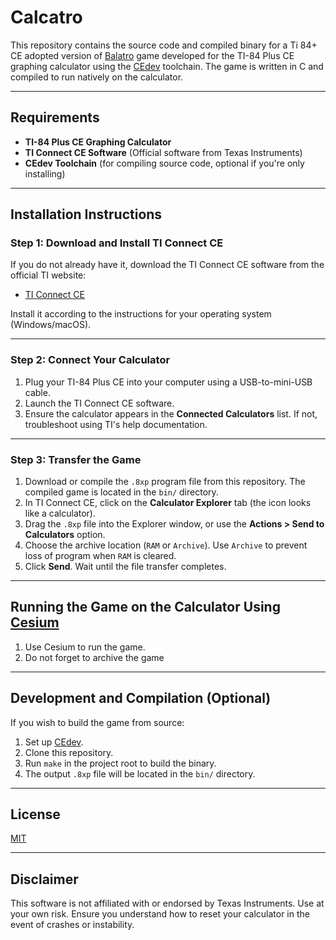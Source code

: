# Calcatro
This repository contains the source code and compiled binary for a Ti 84+ CE adopted version of [Balatro](https://playbalatro.com/) game developed for the TI-84 Plus CE graphing calculator using the [CEdev](https://ce-programming.github.io/toolchain/) toolchain. The game is written in C and compiled to run natively on the calculator.

---

## Requirements

- **TI-84 Plus CE Graphing Calculator**
- **TI Connect CE Software** (Official software from Texas Instruments)
- **CEdev Toolchain** (for compiling source code, optional if you're only installing)

---

## Installation Instructions

### Step 1: Download and Install TI Connect CE

If you do not already have it, download the TI Connect CE software from the official TI website:

- [TI Connect CE](https://education.ti.com/en/products/computer-software/ti-connect-ce-sw)

Install it according to the instructions for your operating system (Windows/macOS).

---

### Step 2: Connect Your Calculator

1. Plug your TI-84 Plus CE into your computer using a USB-to-mini-USB cable.
2. Launch the TI Connect CE software.
3. Ensure the calculator appears in the **Connected Calculators** list. If not, troubleshoot using TI's help documentation.

---

### Step 3: Transfer the Game

1. Download or compile the `.8xp` program file from this repository. The compiled game is  located in the `bin/` directory.
2. In TI Connect CE, click on the **Calculator Explorer** tab (the icon looks like a calculator).
3. Drag the `.8xp` file into the Explorer window, or use the **Actions > Send to Calculators** option.
4. Choose the archive location (`RAM` or `Archive`). Use `Archive` to prevent loss of program when `RAM` is cleared.
5. Click **Send**. Wait until the file transfer completes.

---

## Running the Game on the Calculator Using [Cesium](https://github.com/mateoconlechuga/cesium/)

1. Use Cesium to run the game.
2. Do not forget to archive the game

---

## Development and Compilation (Optional)

If you wish to build the game from source:

1. Set up [CEdev](https://ce-programming.github.io/toolchain/).
2. Clone this repository.
3. Run `make` in the project root to build the binary.
4. The output `.8xp` file will be located in the `bin/` directory.

---

## License

[MIT](LICENSE)

---

## Disclaimer

This software is not affiliated with or endorsed by Texas Instruments. Use at your own risk. Ensure you understand how to reset your calculator in the event of crashes or instability.
